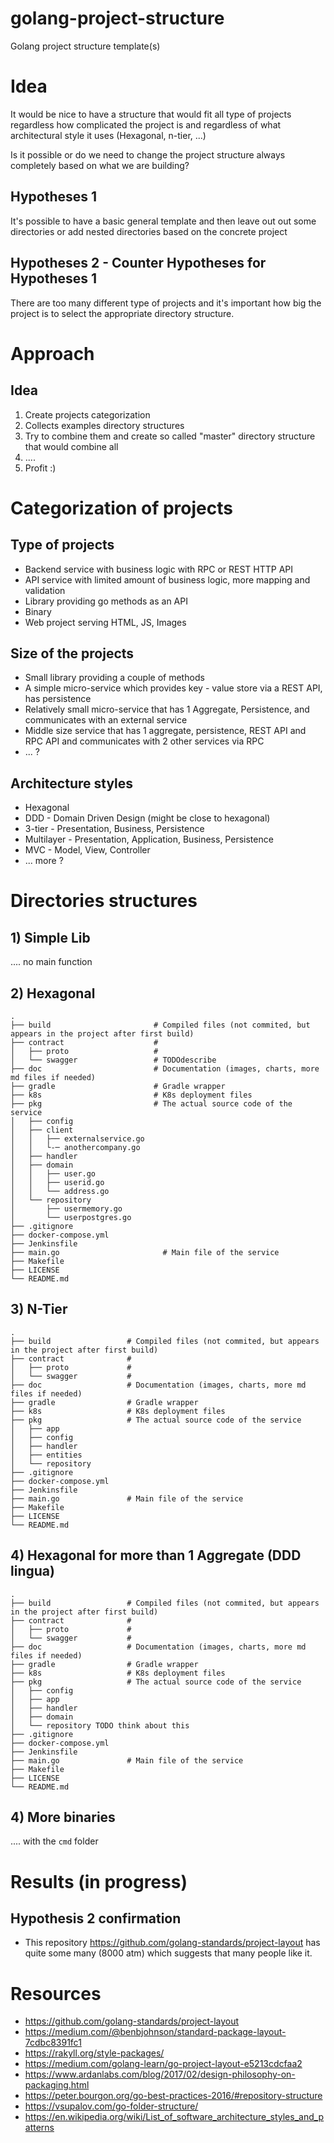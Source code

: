# golang-project-structure
Golang project structure template(s)

# Idea
It would be nice to have a structure that would fit all type of projects regardless 
how complicated the project is and regardless of what architectural style it uses 
(Hexagonal, n-tier, ...)

Is it possible or do we need to change the project structure always completely based on what we are 
building?

## Hypotheses 1
It's possible to have a basic general template and then leave out
out some directories or add nested directories based on the concrete project

## Hypotheses 2 - Counter Hypotheses for Hypotheses 1
There are too many different type of projects and it's important how big the project is to select
the appropriate directory structure.

# Approach
## Idea
1. Create projects categorization
1. Collects examples directory structures
1. Try to combine them and create so called "master" directory structure that would combine all
1. ....
1. Profit :)


# Categorization of projects
## Type of projects
- Backend service with business logic with RPC or REST HTTP API
- API service with limited amount of business logic, more mapping and validation
- Library providing go methods as an API 
- Binary
- Web project serving HTML, JS, Images

## Size of the projects
- Small library providing a couple of methods
- A simple micro-service which provides key - value store via a REST API, has persistence
- Relatively small micro-service that has 1 Aggregate, Persistence, and communicates with an external service
- Middle size service that has 1 aggregate, persistence, REST API and RPC API and communicates with 
2 other services via RPC
- ... ?

## Architecture styles
- Hexagonal
- DDD - Domain Driven Design (might be close to hexagonal)
- 3-tier - Presentation, Business, Persistence
- Multilayer - Presentation, Application, Business, Persistence
- MVC - Model, View, Controller
- ... more ?

# Directories structures

## 1) Simple Lib
.... no main function

## 2) Hexagonal
    .
    ├── build                       # Compiled files (not commited, but appears in the project after first build)
    ├── contract                    # 
    │   ├── proto                   # 
    │   └── swagger                 # TODOdescribe
    ├── doc                         # Documentation (images, charts, more md files if needed)
    ├── gradle                      # Gradle wrapper
    ├── k8s                         # K8s deployment files
    ├── pkg                         # The actual source code of the service
    │   ├── config  
    │   ├── client  
    │   │   ├── externalservice.go 
    │   │   └-─ anothercompany.go 
    │   ├── handler    
    │   ├── domain
    │   │   ├── user.go 
    │   │   ├── userid.go 
    │   │   └── address.go 
    │   └── repository
    │       ├── usermemory.go 
    │       └── userpostgres.go
    ├── .gitignore
    ├── docker-compose.yml
    ├── Jenkinsfile
    ├── main.go                       # Main file of the service
    ├── Makefile
    ├── LICENSE
    └── README.md

## 3) N-Tier
    .
    ├── build                 # Compiled files (not commited, but appears in the project after first build)
    ├── contract              # 
    │   ├── proto             # 
    │   └── swagger           # 
    ├── doc                   # Documentation (images, charts, more md files if needed)
    ├── gradle                # Gradle wrapper
    ├── k8s                   # K8s deployment files
    ├── pkg                   # The actual source code of the service
    │   ├── app   
    │   ├── config   
    │   ├── handler    
    │   ├── entities   
    │   └── repository
    ├── .gitignore
    ├── docker-compose.yml
    ├── Jenkinsfile
    ├── main.go               # Main file of the service
    ├── Makefile
    ├── LICENSE
    └── README.md

## 4) Hexagonal for more than 1 Aggregate (DDD lingua)
    .
    ├── build                 # Compiled files (not commited, but appears in the project after first build)
    ├── contract              # 
    │   ├── proto             # 
    │   └── swagger           # 
    ├── doc                   # Documentation (images, charts, more md files if needed)
    ├── gradle                # Gradle wrapper
    ├── k8s                   # K8s deployment files
    ├── pkg                   # The actual source code of the service
    │   ├── config   
    │   ├── app   
    │   ├── handler    
    │   ├── domain
    │   └── repository TODO think about this
    ├── .gitignore
    ├── docker-compose.yml
    ├── Jenkinsfile
    ├── main.go               # Main file of the service
    ├── Makefile
    ├── LICENSE
    └── README.md
    
    
## 4) More binaries
.... with the `cmd` folder


# Results (in progress)

## Hypothesis 2 confirmation
- This repository https://github.com/golang-standards/project-layout has quite some many (8000 atm) which 
suggests that many people like it.


# Resources
- https://github.com/golang-standards/project-layout
- https://medium.com/@benbjohnson/standard-package-layout-7cdbc8391fc1
- https://rakyll.org/style-packages/
- https://medium.com/golang-learn/go-project-layout-e5213cdcfaa2
- https://www.ardanlabs.com/blog/2017/02/design-philosophy-on-packaging.html
- https://peter.bourgon.org/go-best-practices-2016/#repository-structure
- https://vsupalov.com/go-folder-structure/
- https://en.wikipedia.org/wiki/List_of_software_architecture_styles_and_patterns